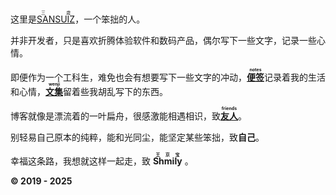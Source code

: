这里是[<ruby>SANSUIZ<rp>(</rp><rt>三歳</rt><rp>)</rp></ruby>](https://sansuiz.cn/)，一个笨拙的人。

并非开发者，只是喜欢折腾体验软件和数码产品，偶尔写下一些文字，记录一些心情。<br>

即便作为一个工科生，难免也会有想要写下一些文字的冲动，[**<ruby>便签<rp>(</rp><rt>notes</rt><rp>)</rp></ruby>**](https://blog.sansuiz.cn/)记录着我的生活和心情，[**<ruby>文集<rp>(</rp><rt>wenji</rt><rp>)</rp></ruby>**](https://wenji.sansuiz.cn/)留着些我胡乱写下的东西。<br>

博客就像是漂流着的一叶扁舟，很感激能相遇相识，致[**<ruby>友人<rp>(</rp><rt>friends</rt><rp>)</rp></ruby>**](https://sansuiz.cn/friend)。

别轻易自己原本的纯粹，能和光同尘，能坚定某些笨拙，致**自己**。

幸福这条路，我想就这样一起走，致 **<ruby>Shmily<rp>(</rp><rt>王京宝</rt><rp>)</rp></ruby>** 。

**© 2019 - 2025**